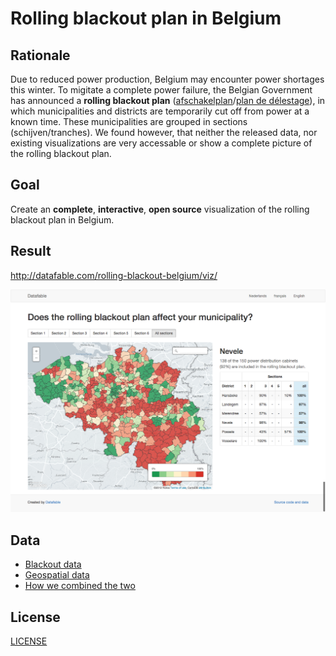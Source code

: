 # Rolling blackout plan in Belgium

## Rationale

Due to reduced power production, Belgium may encounter power shortages this winter. To migitate a complete power failure, the Belgian Government has announced a **rolling blackout plan** ([afschakelplan](http://economie.fgov.be/nl/consument/Energie/Energiebevoorradingszekerheid/Crisisbeleid/elektriciteit/afschakeling/afschakelplan/#schijf_gemeente)/[plan de délestage](http://economie.fgov.be/fr/consommateurs/Energie/Securite_des_approvisionnements_en_energie/Politique_de_crise_coordination/electricite/delestage/plan-delestage/#.VBFTMmSSxgs)), in which municipalities and districts are temporarily cut off from power at a known time. These municipalities are grouped in sections (schijven/tranches). We found however, that neither the released data,  nor existing visualizations are very accessable or show a complete picture of the rolling blackout plan.

## Goal

Create an **complete**, **interactive**, **open source** visualization of the rolling blackout plan in Belgium.

## Result

<http://datafable.com/rolling-blackout-belgium/viz/>

[![screenshot](screenshot.png)](http://datafable.com/rolling-blackout-belgium/viz/)

## Data

* [Blackout data](data/blackout)
* [Geospatial data](data/geospatial)
* [How we combined the two](data/combined/README.md)

## License

[LICENSE](LICENSE)
